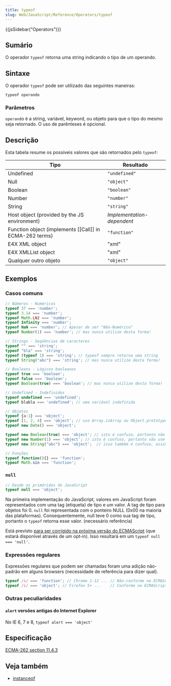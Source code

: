 ```yaml
---
title: typeof
slug: Web/JavaScript/Reference/Operators/typeof
---
```

{{jsSidebar("Operators")}}

## Sumário

O operador `typeof` retorna uma string indicando o tipo de um operando.

## Sintaxe

O operador `typeof` pode ser utilizado das seguintes maneiras:

```
typeof operando
```

### Parâmetros

`operand`o é a string, variável, keyword, ou objeto para que o tipo do mesmo seja retornado. O uso de parênteses é opcional.

## Descrição

Esta tabela resume os possíveis valores que são retornados pelo `typeof`:

| Tipo                                                      | Resultado                  |
| --------------------------------------------------------- | -------------------------- |
| Undefined                                                 | `"undefined"`              |
| Null                                                      | `"object"`                 |
| Boolean                                                   | `"boolean"`                |
| Number                                                    | `"number"`                 |
| String                                                    | `"string"`                 |
| Host object (provided by the JS environment)              | _Implementation-dependent_ |
| Function object (implements \[\[Call]] in ECMA-262 terms) | `"function"`               |
| E4X XML object                                            | "xml"                      |
| E4X XMLList object                                        | "xml"                      |
| Qualquer outro objeto                                     | `"object"`                 |

## Exemplos

### Casos comuns

```js
// Números - Numéricos
typeof 37 === 'number';
typeof 3.14 === 'number';
typeof Math.LN2 === 'number';
typeof Infinity === 'number';
typeof NaN === 'number'; // Apesar de ser "Não-Numérico"
typeof Number(1) === 'number'; // mas nunca utilize desta forma!

// Strings - Seqüências de caracteres
typeof "" === 'string';
typeof "bla" === 'string';
typeof (typeof 1) === 'string'; // typeof sempre retorna uma string
typeof String("abc") === 'string'; // mas nunca utilize desta forma!

// Booleans - Lógicos booleanos
typeof true === 'boolean';
typeof false === 'boolean';
typeof Boolean(true) === 'boolean'; // mas nunca utilize desta forma!

// Undefined - Indefinidos
typeof undefined === 'undefined';
typeof blabla === 'undefined'; // uma variável indefinida

// Objetos
typeof {a:1} === 'object';
typeof [1, 2, 4] === 'object'; // use Array.isArray ou Object.prototype.toString.call para diferenciar os objetos das arrays
typeof new Date() === 'object';

typeof new Boolean(true) === 'object'; // isto é confuso, portanto não use desta forma!
typeof new Number(1) === 'object'; // isto é confuso, portanto não use desta forma!
typeof new String("abc") === 'object';  // isso também é confuso, assim evite usar esta construção!

// Funções
typeof function(){} === 'function';
typeof Math.sin === 'function';
```

### `null`

```js
// Desde os primóridos do JavaScript
typeof null === 'object';
```

Na primeira implementação do JavaScript, valores em JavaScript foram representados com uma tag (etiqueta) de tipo e um valor. A tag de tipo para objetos foi 0. `null` foi representada com o ponteiro NULL (0x00 na maioria das plataformas). Consequentemente, null teve 0 como sua tag de tipo, portanto o `typeof` retorna esse valor. (necessário referência)

Está previsto [para ser corrigido na próxima versão do ECMAScript](http://wiki.ecmascript.org/doku.php?id=harmony:typeof_null) (que estará disponível através de um opt-in). Isso resultará em um `typeof null === 'null'`.

### Expressões regulares

Expressões regulares que podem ser chamadas foram uma adição não-padrão em alguns browsers (necessidade de referência para dizer qual).

```js
typeof /s/ === 'function'; // Chrome 1-12 ... // Não-conforme no ECMAScript 5.1
typeof /s/ === 'object'; // Firefox 5+ ...    // Conforme no ECMAScript 5.1
```

### Outras peculiaridades

#### `alert` versões antigas do Internet Explorer

No IE 6, 7 e 8, `typeof alert === 'object'`

## Especificação

[ECMA-262 section 11.4.3](http://ecma-international.org/ecma-262/5.1/#sec-11.4.3)

## Veja também

- [instanceof](/pt-BR/docs/JavaScript/Reference/Operators/instanceof)
